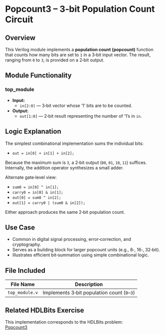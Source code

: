 # Popcount3 – 3‑bit Population Count Circuit

## Overview  
This Verilog module implements a **population count (popcount)** function that counts how many bits are set to `1` in a 3‑bit input vector. The result, ranging from `0` to `3`, is provided on a 2‑bit output.

## Module Functionality

### top_module
- **Input:**
  - `in[2:0]` — 3‑bit vector whose ‘1’ bits are to be counted.
- **Output:**
  - `out[1:0]` — 2‑bit result representing the number of ‘1’s in `in`.

## Logic Explanation  
The simplest combinational implementation sums the individual bits:

- `out = in[0] + in[1] + in[2];`

Because the maximum sum is `3`, a 2‑bit output (`00`, `01`, `10`, `11`) suffices. Internally, the addition operator synthesizes a small adder.

Alternate gate‑level view:
- `sum0 = in[0] ^ in[1];`
- `carry0 = in[0] & in[1];`
- `out[0] = sum0 ^ in[2];`
- `out[1] = carry0 | (sum0 & in[2]);`

Either approach produces the same 2‑bit population count.

## Use Case  
- Common in digital signal processing, error‑correction, and cryptography.
- Serves as a building block for larger popcount units (e.g., 8‑, 16‑, 32‑bit).
- Illustrates efficient bit‑summation using simple combinational logic.

## File Included

| File Name       | Description                                     |
|-----------------|-------------------------------------------------|
| `top_module.v`  | Implements 3‑bit population count (`0`–`3`)     |

## Related HDLBits Exercise  
This implementation corresponds to the HDLBits problem:  
[Popcount3](https://hdlbits.01xz.net/wiki/Popcount3)
